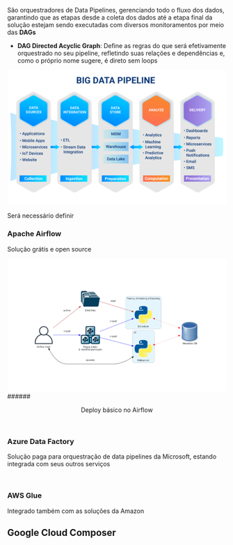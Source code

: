 São orquestradores de Data Pipelines, gerenciando todo o fluxo dos dados, garantindo que as etapas desde a coleta dos dados até a etapa final da solução estejam sendo executadas com diversos monitoramentos por meio das **DAGs**

- **DAG Directed Acyclic Graph**: Define as regras do que será efetivamente orquestrado no seu pipeline, refletindo suas relações e dependências e, como o próprio nome sugere, é direto sem loops

[![Uma pipeline para cenários de BigData](./assets/bigDataPipeline.webp)](https://www.stonebranch.com/blog/automate-big-data-pipelines-centralized-orchestration)

Será necessário definir 

### Apache Airflow

Solução grátis e open source 

[![Um deploy básico do Apache Airflow](./assets/basicAirflowDeploy.png)](https://airflow.apache.org/docs/apache-airflow/stable/core-concepts/overview.html)
######<center>Deploy básico no Airflow</center>

<br>

### Azure Data Factory

Solução paga para orquestração de data pipelines da Microsoft, estando integrada com seus outros serviços

<br>

### AWS Glue

Integrado também com as soluções da Amazon

## Google Cloud Composer


